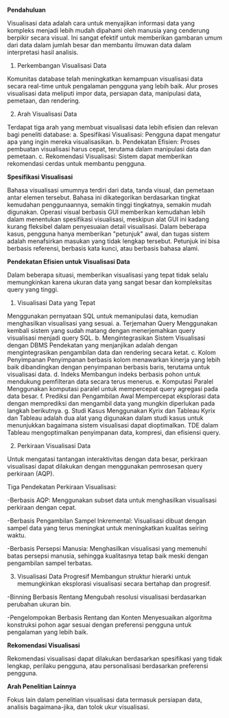 **Pendahuluan**

Visualisasi data adalah cara untuk menyajikan informasi data yang kompleks menjadi lebih mudah dipahami oleh manusia yang cenderung berpikir secara visual. Ini sangat efektif untuk memberikan gambaran umum dari data dalam jumlah besar dan membantu ilmuwan data dalam interpretasi hasil analisis.

1. Perkembangan Visualisasi Data
   
Komunitas database telah meningkatkan kemampuan visualisasi data secara real-time untuk pengalaman pengguna yang lebih baik. Alur proses visualisasi data meliputi impor data, persiapan data, manipulasi data, pemetaan, dan rendering.

2. Arah Visualisasi Data
   
Terdapat tiga arah yang membuat visualisasi data lebih efisien dan relevan bagi peneliti database:
    a. Spesifikasi Visualisasi: Pengguna dapat mengatur apa yang ingin mereka visualisasikan.
    b. Pendekatan Efisien: Proses pembuatan visualisasi harus cepat, terutama dalam manipulasi data dan pemetaan.
    c. Rekomendasi Visualisasi: Sistem dapat memberikan rekomendasi cerdas untuk membantu pengguna.

**Spesifikasi Visualisasi**

Bahasa visualisasi umumnya terdiri dari data, tanda visual, dan pemetaan antar elemen tersebut. Bahasa ini dikategorikan berdasarkan tingkat kemudahan penggunaannya, semakin tinggi tingkatnya, semakin mudah digunakan. Operasi visual berbasis GUI memberikan kemudahan lebih dalam menentukan spesifikasi visualisasi, meskipun alat GUI ini kadang kurang fleksibel dalam penyesuaian detail visualisasi.
Dalam beberapa kasus, pengguna hanya memberikan "petunjuk" awal, dan tugas sistem adalah menafsirkan masukan yang tidak lengkap tersebut. Petunjuk ini bisa berbasis referensi, berbasis kata kunci, atau berbasis bahasa alami.

**Pendekatan Efisien untuk Visualisasi Data**

Dalam beberapa situasi, memberikan visualisasi yang tepat tidak selalu memungkinkan karena ukuran data yang sangat besar dan kompleksitas query yang tinggi.

1. Visualisasi Data yang Tepat
   
Menggunakan pernyataan SQL untuk memanipulasi data, kemudian menghasilkan visualisasi yang sesuai.
a. Terjemahan Query
Menggunakan kembali sistem yang sudah matang dengan menerjemahkan query visualisasi menjadi query SQL.
b. Mengintegrasikan Sistem Visualisasi dengan DBMS
Pendekatan yang menjanjikan adalah dengan mengintegrasikan pengambilan data dan rendering secara ketat.
c. Kolom Penyimpanan
Penyimpanan berbasis kolom menawarkan kinerja yang lebih baik dibandingkan dengan penyimpanan berbasis baris, terutama untuk visualisasi data.
d. Indeks
Membangun indeks berbasis pohon untuk mendukung pemfilteran data secara terus menerus.
e. Komputasi Paralel
Menggunakan komputasi paralel untuk mempercepat query agregasi pada data besar.
f. Prediksi dan Pengambilan Awal
Mempercepat eksplorasi data dengan memprediksi dan mengambil data yang mungkin diperlukan pada langkah berikutnya.
g. Studi Kasus Menggunakan Kyrix dan Tableau
Kyrix dan Tableau adalah dua alat yang digunakan dalam studi kasus untuk menunjukkan bagaimana sistem visualisasi dapat dioptimalkan. TDE dalam Tableau mengoptimalkan penyimpanan data, kompresi, dan efisiensi query.

2. Perkiraan Visualisasi Data
   
Untuk mengatasi tantangan interaktivitas dengan data besar, perkiraan visualisasi dapat dilakukan dengan menggunakan pemrosesan query perkiraan (AQP).

Tiga Pendekatan Perkiraan Visualisasi:

-Berbasis AQP: Menggunakan subset data untuk menghasilkan visualisasi perkiraan dengan cepat.

-Berbasis Pengambilan Sampel Inkremental: Visualisasi dibuat dengan sampel data yang terus meningkat untuk meningkatkan kualitas seiring waktu.

-Berbasis Persepsi Manusia: Menghasilkan visualisasi yang memenuhi batas persepsi manusia, sehingga kualitasnya tetap baik meski dengan pengambilan sampel terbatas.

3. Visualisasi Data Progresif
Membangun struktur hierarki untuk memungkinkan eksplorasi visualisasi secara bertahap dan progresif.

-Binning Berbasis Rentang
Mengubah resolusi visualisasi berdasarkan perubahan ukuran bin.

-Pengelompokan Berbasis Rentang dan Konten
Menyesuaikan algoritma konstruksi pohon agar sesuai dengan preferensi pengguna untuk pengalaman yang lebih baik.

**Rekomendasi Visualisasi**

Rekomendasi visualisasi dapat dilakukan berdasarkan spesifikasi yang tidak lengkap, perilaku pengguna, atau personalisasi berdasarkan preferensi pengguna.

**Arah Penelitian Lainnya**

Fokus lain dalam penelitian visualisasi data termasuk persiapan data, analisis bagaimana-jika, dan tolok ukur visualisasi.

